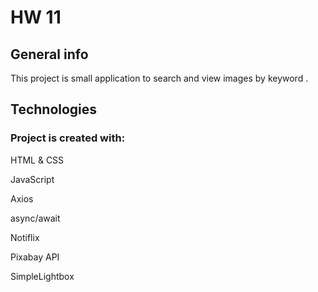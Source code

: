 # HW 11

## General info
This project is small application to search and view images by keyword .

## Technologies
### Project is created with:

HTML & CSS

JavaScript

Axios

async/await

Notiflix

Pixabay API

SimpleLightbox
